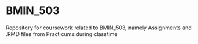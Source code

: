 # BMIN_503

Repository for coursework related to BMIN_503, namely Assignments and .RMD files from Practicums during classtime

